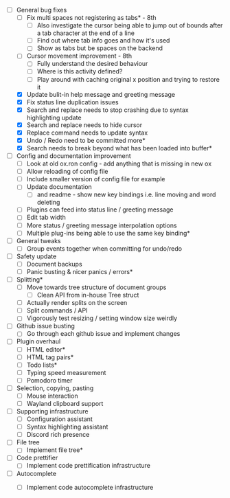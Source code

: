 - [ ] General bug fixes
  - [ ] Fix multi spaces not registering as tabs* - 8th
    - [ ] Also investigate the cursor being able to jump out of bounds after a tab character at the end of a line
    - [ ] Find out where tab info goes and how it's used
    - [ ] Show as tabs but be spaces on the backend
  - [ ] Cursor movement improvement - 8th
    - [ ] Fully understand the desired behaviour
    - [ ] Where is this activity defined?
    - [ ] Play around with caching original x position and trying to restore it
  - [X] Update bulit-in help message and greeting message
  - [X] Fix status line duplication issues
  - [X] Search and replace needs to stop crashing due to syntax highlighting update
  - [X] Search and replace needs to hide cursor
  - [X] Replace command needs to update syntax
  - [X] Undo / Redo need to be committed more*
  - [X] Search needs to break beyond what has been loaded into buffer*
- [ ] Config and documentation improvement
  - [ ] Look at old ox.ron config - add anything that is missing in new ox
  - [ ] Allow reloading of config file
  - [ ] Include smaller version of config file for example
  - [ ] Update documentation
    - [ ] and readme - show new key bindings i.e. line moving and word deleting
  - [ ] Plugins can feed into status line / greeting message
  - [ ] Edit tab width
  - [ ] More status / greeting message interpolation options
  - [ ] Multiple plug-ins being able to use the same key binding*
- [ ] General tweaks
  - [ ] Group events together when committing for undo/redo
- [ ] Safety update
  - [ ] Document backups
  - [ ] Panic busting & nicer panics / errors*
- [ ] Splitting*
  - [ ] Move towards tree structure of document groups
    - [ ] Clean API from in-house Tree struct
  - [ ] Actually render splits on the screen
  - [ ] Split commands / API
  - [ ] Vigorously test resizing / setting window size weirdly
- [ ] Github issue busting
  - [ ] Go through each github issue and implement changes
- [ ] Plugin overhaul
  - [ ] HTML editor*
  - [ ] HTML tag pairs*
  - [ ] Todo lists*
  - [ ] Typing speed measurement
  - [ ] Pomodoro timer
- [ ] Selection, copying, pasting
  - [ ] Mouse interaction 
  - [ ] Wayland clipboard support 
- [ ] Supporting infrastructure
  - [ ] Configuration assistant
  - [ ] Syntax highlighting assistant
  - [ ] Discord rich presence
- [ ] File tree
  - [ ] Implement file tree*
- [ ] Code prettifier
  - [ ] Implement code prettification infrastructure
- [ ] Autocomplete
  - [ ] Implement code autocomplete infrastructure

